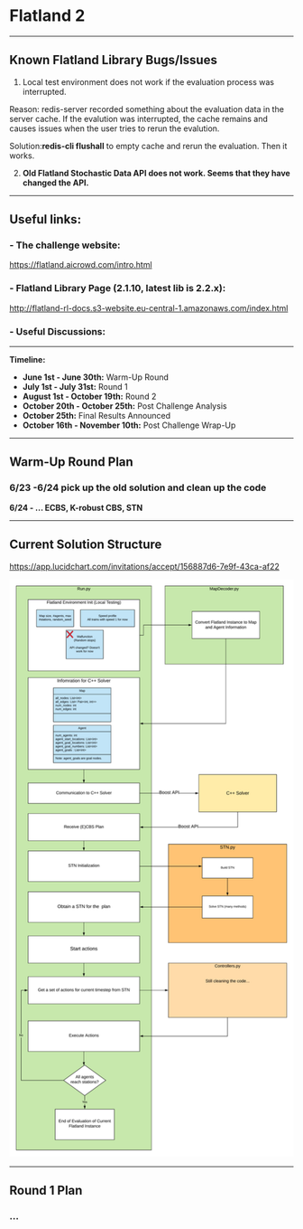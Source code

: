 # Flatland 2

---

## Known Flatland Library Bugs/Issues

1. Local test environment does not work if the evaluation process was interrupted.

Reason: redis-server recorded something about the evaluation data in the server cache. If the evalution was interrupted, the cache remains and causes issues when the user tries to rerun the evalution. 

Solution:**redis-cli flushall** to empty cache and rerun the evaluation. Then it works.

2. **Old Flatland Stochastic Data API does not work. Seems that they have changed the API.**

---

## Useful links: 

  ### - The challenge website: 
  https://flatland.aicrowd.com/intro.html 

  ### - Flatland Library Page (2.1.10, latest lib is 2.2.x):
   http://flatland-rl-docs.s3-website.eu-central-1.amazonaws.com/index.html 

  ### - Useful Discussions:

---

**Timeline:** 

- **June 1st - June 30th:** Warm-Up Round
- **July 1st - July 31st:** Round 1
- **August 1st - October 19th:** Round 2
- **October 20th - October 25th:** Post Challenge Analysis
- **October 25th:** Final Results Announced
- **October 16th - November 10th:** Post Challenge Wrap-Up

---

## Warm-Up Round Plan

  ### 6/23 -6/24  pick up the old solution and clean up the code

**6/24 - ...  ECBS, K-robust CBS, STN**

----

## Current Solution Structure

https://app.lucidchart.com/invitations/accept/156887d6-7e9f-43ca-af22

![image](Structure.png)

---

## Round 1 Plan

  ### ...


